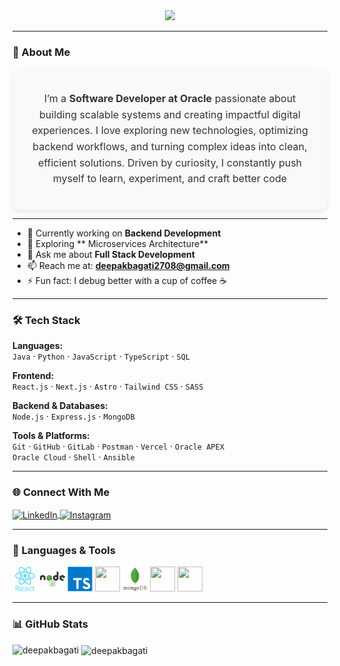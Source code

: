 <div align="center">
  <img src="https://readme-typing-svg.herokuapp.com/?font=Poppins&duration=2500&color=00C853&size=40&center=true&vCenter=true&width=800&lines=Hello!+I'm+Deepak+Bagati+👋;Software+Developer+@+Oracle;Curious+Mind+|+Full+Stack+Developer" />
</div>

---

### 🧩 About Me  
<div align="center" style="color: #333; font-size: 16px; line-height: 1.6; max-width: 700px; margin: 0 auto; background: #f9f9f9; border-radius: 12px; padding: 20px; box-shadow: 0 4px 8px rgba(0,0,0,0.08);">
<p>
I’m a <strong>Software Developer at Oracle</strong> passionate about building scalable systems and creating impactful digital experiences.  
I love exploring new technologies, optimizing backend workflows, and turning complex ideas into clean, efficient solutions.  
Driven by curiosity, I constantly push myself to learn, experiment, and craft better code
</p>
</div>

---

- 🔭 Currently working on **Backend Development**  
- 🌱 Exploring ** Microservices Architecture**  
- 💬 Ask me about **Full Stack Development**  
- 📫 Reach me at: **deepakbagati2708@gmail.com**  
- ⚡ Fun fact: I debug better with a cup of coffee ☕

---

### 🛠️ Tech Stack

**Languages:**  
`Java` · `Python` · `JavaScript` · `TypeScript` · `SQL`

**Frontend:**  
`React.js` · `Next.js` · `Astro` · `Tailwind CSS` · `SASS`

**Backend & Databases:**  
`Node.js` · `Express.js` · `MongoDB`

**Tools & Platforms:**  
`Git` · `GitHub` · `GitLab` · `Postman` · `Vercel` · `Oracle APEX`  
`Oracle Cloud` · `Shell` · `Ansible`

---

### 🌐 Connect With Me
<p align="left">
  <a href="https://www.linkedin.com/in/deepakbagati/" target="blank">
    <img align="center" src="https://raw.githubusercontent.com/rahuldkjain/github-profile-readme-generator/master/src/images/icons/Social/linked-in-alt.svg" alt="LinkedIn" height="30" width="40" />
  </a>
  <a href="https://instagram.com/deepakbagati_27" target="blank">
    <img align="center" src="https://raw.githubusercontent.com/rahuldkjain/github-profile-readme-generator/master/src/images/icons/Social/instagram.svg" alt="Instagram" height="30" width="40" />
  </a>
</p>

---

### 🧠 Languages & Tools
<p align="left">
  <a href="https://reactjs.org/" target="_blank" rel="noreferrer"><img src="https://raw.githubusercontent.com/devicons/devicon/master/icons/react/react-original-wordmark.svg" width="40" height="40"/></a>
  <a href="https://nodejs.org" target="_blank" rel="noreferrer"><img src="https://raw.githubusercontent.com/devicons/devicon/master/icons/nodejs/nodejs-original-wordmark.svg" width="40" height="40"/></a>
  <a href="https://www.typescriptlang.org/" target="_blank" rel="noreferrer"><img src="https://raw.githubusercontent.com/devicons/devicon/master/icons/typescript/typescript-original.svg" width="40" height="40"/></a>
  <a href="https://tailwindcss.com/" target="_blank" rel="noreferrer"><img src="https://www.vectorlogo.zone/logos/tailwindcss/tailwindcss-icon.svg" width="40" height="40"/></a>
  <a href="https://www.mongodb.com/" target="_blank" rel="noreferrer"><img src="https://raw.githubusercontent.com/devicons/devicon/master/icons/mongodb/mongodb-original-wordmark.svg" width="40" height="40"/></a>
  <a href="https://git-scm.com/" target="_blank" rel="noreferrer"><img src="https://www.vectorlogo.zone/logos/git-scm/git-scm-icon.svg" width="40" height="40"/></a>
  <a href="https://postman.com" target="_blank" rel="noreferrer"><img src="https://www.vectorlogo.zone/logos/getpostman/getpostman-icon.svg" width="40" height="40"/></a>
</p>

---

### 📊 GitHub Stats
<p><img align="left" src="https://github-readme-stats.vercel.app/api/top-langs?username=deepakbagati&show_icons=true&locale=en&layout=compact" alt="deepakbagati" /></p>

<p>&nbsp;<img align="center" src="https://github-readme-stats.vercel.app/api?username=deepakbagati&show_icons=true&locale=en" alt="deepakbagati" /></p>
